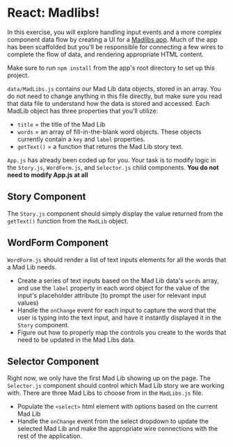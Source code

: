 # React: Madlibs!
In this exercise, you will explore handling input events and a more complex component data flow by creating a UI for a [Madlibs app](http://www.madlibs.com/). Much of the app has been scaffolded but you'll be responsible for connecting a few wires to complete the flow of data, and rendering appropriate HTML content.

Make sure to run `npm install` from the app's root directory to set up this project.

`data/MadLibs.js` contains our Mad Lib data objects, stored in an array. You do not need to change anything in this file directly, but make sure you read that data file to understand how the data is stored and accessed. Each MadLib object has three properties that you'll utilize:
- `title` = the title of the Mad Lib
- `words` = an array of fill-in-the-blank word objects. These objects currently contain a `key` and `label` properties. 
- `getText()` = a function that returns the Mad Lib story text.

`App.js` has already been coded up for you. Your task is to modify logic in the `Story.js`, `WordForm.js`, and `Selector.js` child components. **You do not need to modify App.js at all**

## Story Component
The `Story.js` component should simply display the value returned from the `getText()` function from the `MadLib` object.

## WordForm Component
`WordForm.js` should render a list of text inputs elements for all the words that a Mad Lib needs.
- Create a series of text inputs based on the Mad Lib data's `words` array, and use the `label` property in each word object for the value of the input's placeholder attribute (to prompt the user for relevant input values)
- Handle the `onChange` event for each input to capture the word that the user is typing into the text input, and have it instantly displayed it in the `Story` component.
- Figure out how to properly map the controls you create to the words that need to be updated in the Mad Libs data.

## Selector Component
Right now, we only have the first Mad Lib showing up on the page. The `Selector.js` component should control which Mad Lib story we are working with. There are three Mad Libs to choose from in the `MadLibs.js` file. 
- Populate the `<select>` html element with options based on the current Mad Lib
- Handle the `onChange` event from the select dropdown to update the selected Mad Lib and make the appropriate wire connections with the rest of the application.
